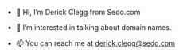 - 👋 Hi, I’m Derick Clegg from Sedo.com
- 👀 I’m interested in talking about domain names.

- 📫 You can reach me at derick.clegg@sedo.com

<!---
DerickSedo/DerickSedo is a ✨ special ✨ repository because its `README.md` (this file) appears on your GitHub profile.
You can click the Preview link to take a look at your changes.
--->

